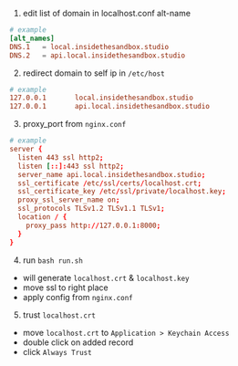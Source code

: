1. edit list of domain in localhost.conf alt-name

```conf
# example
[alt_names]
DNS.1   = local.insidethesandbox.studio
DNS.2   = api.local.insidethesandbox.studio
```

2. redirect domain to self ip in `/etc/host`

```conf
# example
127.0.0.1      	local.insidethesandbox.studio
127.0.0.1      	api.local.insidethesandbox.studio
```

3. proxy_port from `nginx.conf`
```conf
# example
server {
  listen 443 ssl http2;
  listen [::]:443 ssl http2;
  server_name api.local.insidethesandbox.studio;
  ssl_certificate /etc/ssl/certs/localhost.crt;
  ssl_certificate_key /etc/ssl/private/localhost.key;
  proxy_ssl_server_name on;
  ssl_protocols TLSv1.2 TLSv1.1 TLSv1;
  location / {
    proxy_pass http://127.0.0.1:8000;
  }
}
```

4. run `bash run.sh`
- will generate `localhost.crt` & `localhost.key`
- move ssl to right place
- apply config from `nginx.conf`

5. trust `localhost.crt`
- move `localhost.crt` to `Application > Keychain Access`
- double click on added record
- click `Always Trust`
